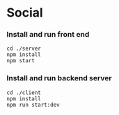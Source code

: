 # Social


### Install and run front end
```
cd ./server
npm install
npm start
```

### Install and run backend server
```
cd ./client
npm install
npm run start:dev
```
